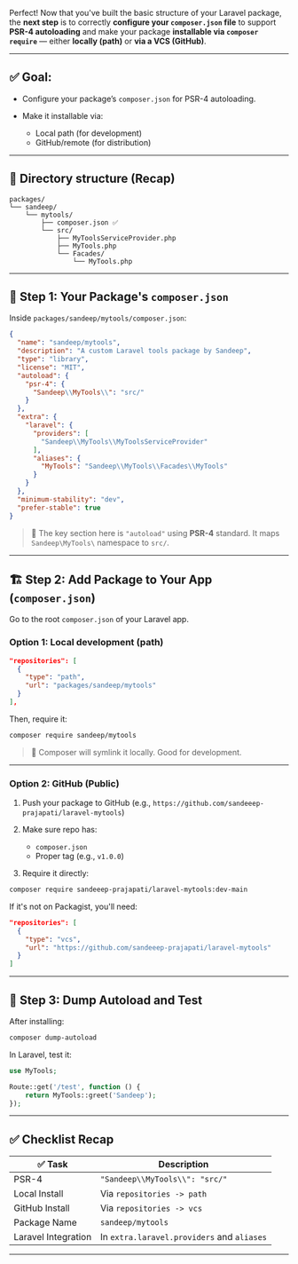 Perfect! Now that you've built the basic structure of your Laravel package, the **next step** is to correctly **configure your `composer.json` file** to support **PSR-4 autoloading** and make your package **installable via `composer require`** — either **locally (path)** or **via a VCS (GitHub)**.

---

## ✅ Goal:

* Configure your package’s `composer.json` for PSR-4 autoloading.
* Make it installable via:

  * Local path (for development)
  * GitHub/remote (for distribution)

---

## 📂 Directory structure (Recap)

```
packages/
└── sandeep/
    └── mytools/
        ├── composer.json ✅
        └── src/
            ├── MyToolsServiceProvider.php
            ├── MyTools.php
            └── Facades/
                └── MyTools.php
```

---

## 🔧 Step 1: Your Package's `composer.json`

Inside `packages/sandeep/mytools/composer.json`:

```json
{
  "name": "sandeep/mytools",
  "description": "A custom Laravel tools package by Sandeep",
  "type": "library",
  "license": "MIT",
  "autoload": {
    "psr-4": {
      "Sandeep\\MyTools\\": "src/"
    }
  },
  "extra": {
    "laravel": {
      "providers": [
        "Sandeep\\MyTools\\MyToolsServiceProvider"
      ],
      "aliases": {
        "MyTools": "Sandeep\\MyTools\\Facades\\MyTools"
      }
    }
  },
  "minimum-stability": "dev",
  "prefer-stable": true
}
```

> 🔑 The key section here is `"autoload"` using **PSR-4** standard. It maps `Sandeep\MyTools\` namespace to `src/`.

---

## 🏗️ Step 2: Add Package to Your App (`composer.json`)

Go to the root `composer.json` of your Laravel app.

### Option 1: Local development (path)

```json
"repositories": [
  {
    "type": "path",
    "url": "packages/sandeep/mytools"
  }
],
```

Then, require it:

```bash
composer require sandeep/mytools
```

> 🧠 Composer will symlink it locally. Good for development.

---

### Option 2: GitHub (Public)

1. Push your package to GitHub (e.g., `https://github.com/sandeeep-prajapati/laravel-mytools`)

2. Make sure repo has:

   * `composer.json`
   * Proper tag (e.g., `v1.0.0`)

3. Require it directly:

```bash
composer require sandeeep-prajapati/laravel-mytools:dev-main
```

If it's not on Packagist, you'll need:

```json
"repositories": [
  {
    "type": "vcs",
    "url": "https://github.com/sandeeep-prajapati/laravel-mytools"
  }
]
```

---

## 🧪 Step 3: Dump Autoload and Test

After installing:

```bash
composer dump-autoload
```

In Laravel, test it:

```php
use MyTools;

Route::get('/test', function () {
    return MyTools::greet('Sandeep');
});
```

---

## ✅ Checklist Recap

| ✅ Task              | Description                                |
| ------------------- | ------------------------------------------ |
| PSR-4               | `"Sandeep\\MyTools\\": "src/"`             |
| Local Install       | Via `repositories -> path`                 |
| GitHub Install      | Via `repositories -> vcs`                  |
| Package Name        | `sandeep/mytools`                          |
| Laravel Integration | In `extra.laravel.providers` and `aliases` |

---
